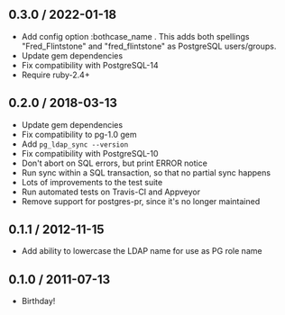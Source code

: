 ## 0.3.0 / 2022-01-18

* Add config option :bothcase_name .
  This adds both spellings "Fred_Flintstone" and "fred_flintstone" as PostgreSQL users/groups.
* Update gem dependencies
* Fix compatibility with PostgreSQL-14
* Require ruby-2.4+


## 0.2.0 / 2018-03-13

* Update gem dependencies
* Fix compatibility to pg-1.0 gem
* Add `pg_ldap_sync --version`
* Fix compatibility with PostgreSQL-10
* Don't abort on SQL errors, but print ERROR notice
* Run sync within a SQL transaction, so that no partial sync happens
* Lots of improvements to the test suite
* Run automated tests on Travis-CI and Appveyor
* Remove support for postgres-pr, since it's no longer maintained


## 0.1.1 / 2012-11-15

* Add ability to lowercase the LDAP name for use as PG role name


## 0.1.0 / 2011-07-13

* Birthday!

